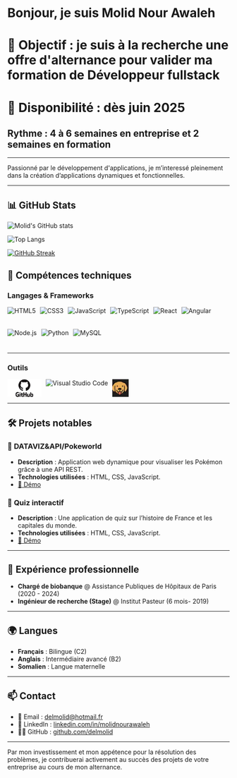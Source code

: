 # Bonjour, je suis Molid Nour Awaleh 
# 🎯 Objectif : je suis à la recherche une offre d'alternance pour valider ma formation de Développeur fullstack  
# 📆 Disponibilité : dès juin 2025
## Rythme :  4 à 6 semaines en entreprise et 2 semaines en formation

---


Passionné par le développement d'applications, je m’interessé pleinement dans la création d’applications dynamiques et fonctionnelles.

---

## 📊 GitHub Stats

![Molid's GitHub stats](https://github-readme-stats.vercel.app/api?username=delmolid&show_icons=true&theme=tokyonight)

![Top Langs](https://github-readme-stats.vercel.app/api/top-langs/?username=delmolid&layout=compact&theme=tokyonight)

[![GitHub Streak](https://github-readme-streak-stats.herokuapp.com/?user=delmolid&theme=tokyonight)](https://github.com/DenverCoder1/github-readme-streak-stats)



## 🚀 Compétences techniques

### **Langages & Frameworks**

<div style="display: flex; flex-wrap: wrap; gap: 10px;">
  <img src="https://cdn.jsdelivr.net/gh/devicons/devicon/icons/html5/html5-original.svg" alt="HTML5" height="40" />
  <img src="https://cdn.jsdelivr.net/gh/devicons/devicon/icons/css3/css3-original.svg" alt="CSS3" height="40" />
  <img src="https://cdn.jsdelivr.net/gh/devicons/devicon/icons/javascript/javascript-original.svg" alt="JavaScript" height="40" />
  <img src="https://cdn.jsdelivr.net/gh/devicons/devicon/icons/typescript/typescript-original.svg" alt="TypeScript" height="40" />
  <img src="https://cdn.jsdelivr.net/gh/devicons/devicon/icons/react/react-original.svg" alt="React" height="40" />
  <img src="https://cdn.jsdelivr.net/gh/devicons/devicon/icons/angularjs/angularjs-original.svg" alt="Angular" height="40" />
  <img src="https://cdn.jsdelivr.net/gh/devicons/devicon/icons/nodejs/nodejs-original.svg" alt="Node.js" height="40" />
  <img src="https://cdn.jsdelivr.net/gh/devicons/devicon/icons/python/python-original.svg" alt="Python" height="40" />
  <img src="https://cdn.jsdelivr.net/gh/devicons/devicon/icons/mysql/mysql-original.svg" alt="MySQL" height="40" />
</div>

---

### **Outils**

<div style="display: flex; flex-wrap: wrap; gap: 10px;">
  <img src="https://raw.githubusercontent.com/delmolid/delmolid/refs/heads/main/github-original-wordmark.webp" alt="GitHub" height="40" />
  <img src="https://cdn.jsdelivr.net/gh/devicons/devicon/icons/vscode/vscode-original.svg" alt="Visual Studio Code" height="40" />
  <img src="https://raw.githubusercontent.com/delmolid/delmolid/refs/heads/main/brunologo.webp" alt="Bruno" height="40" width="auto" />
</div>

---

## 🛠️ Projets notables

### 🔹 **DATAVIZ&API/Pokeworld**
- **Description** : Application web dynamique pour visualiser les Pokémon grâce à une API REST.
- **Technologies utilisées** : HTML, CSS, JavaScript.
- [🔗 Démo](https://delmolid.github.io/)

### 🔹 **Quiz interactif**
- **Description** : Une application de quiz sur l’histoire de France et les capitales du monde.
- **Technologies utilisées** : HTML, CSS, JavaScript.
- [🔗 Démo](https://delmolid.github.io/projet-collectif-nantes-quizz-geo-quizzzz)


---

## 💼 Expérience professionnelle
- **Chargé de biobanque** @ Assistance Publiques de Hôpitaux de Paris (2020 - 2024)
- **Ingénieur de recherche (Stage)** @ Institut Pasteur (6 mois- 2019)

---

## 🌍 Langues
- **Français** : Bilingue (C2)  
- **Anglais** : Intermédiaire avancé (B2)  
- **Somalien** : Langue maternelle  

---

## 📫 Contact
- 📧 Email : [delmolid@hotmail.fr](mailto:delmolid@hotmail.fr)   
- 💼 LinkedIn : [linkedin.com/in/molidnourawaleh](https://www.linkedin.com/in/molidnourawaleh)  
- 🧑‍💻 GitHub : [github.com/delmolid](https://github.com/delmolid)

---

Par mon investissement et mon appétence pour la résolution des problèmes, je contribuerai activement au succès des projets de votre entreprise au cours de mon alternance.
<!--


